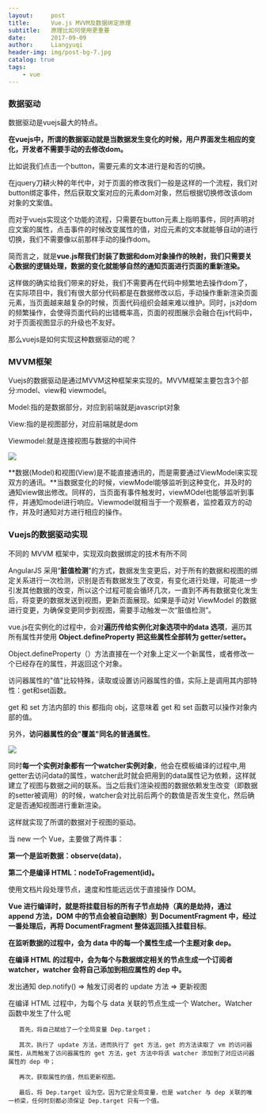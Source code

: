 ```yaml
---
layout:     post
title:      Vue.js MVVM及数据绑定原理
subtitle:   原理比如何使用更重要
date:       2017-09-09
author:     Liangyuqi
header-img: img/post-bg-7.jpg
catalog: true
tags:
    - vue
---
```

### 数据驱动
数据驱动是vuejs最大的特点。

**在vuejs中，所谓的数据驱动就是当数据发生变化的时候，用户界面发生相应的变化，开发者不需要手动的去修改dom。**

比如说我们点击一个button，需要元素的文本进行是和否的切换。

在jquery刀耕火种的年代中，对于页面的修改我们一般是这样的一个流程，我们对button绑定事件，然后获取文案对应的元素dom对象，然后根据切换修改该dom对象的文案值。

而对于vuejs实现这个功能的流程，只需要在button元素上指明事件，同时声明对应文案的属性，点击事件的时候改变属性的值，对应元素的文本就能够自动的进行切换，我们不需要像以前那样手动的操作dom。

简而言之，就是**vue.js帮我们封装了数据和dom对象操作的映射，我们只需要关心数据的逻辑处理，数据的变化就能够自然的通知页面进行页面的重新渲染。**

这样做的确实给我们带来的好处，我们不需要再在代码中频繁地去操作dom了，在实际项目中，我们有很大部分代码都是在数据修改以后，手动操作重新渲染页面元素，当页面越来越复杂的时候，页面代码组织会越来难以维护。同时，js对dom的频繁操作，会使得页面代码的出错概率高，页面的视图展示会融合在js代码中，对于页面视图显示的升级也不友好。

那么vuejs是如何实现这种数据驱动的呢？

### MVVM框架
Vuejs的数据驱动是通过MVVM这种框架来实现的。MVVM框架主要包含3个部分:model、view和 viewmodel。

Model:指的是数据部分，对应到前端就是javascript对象

View:指的是视图部分，对应前端就是dom

Viewmodel:就是连接视图与数据的中间件

![](http://p2dx9kmbw.bkt.clouddn.com/19.png)

**数据(Model)和视图(View)是不能直接通讯的，而是需要通过ViewModel来实现双方的通讯。**当数据变化的时候，viewModel能够监听到这种变化，并及时的通知view做出修改。同样的，当页面有事件触发时，viewMOdel也能够监听到事件，并通知model进行响应。Viewmodel就相当于一个观察者，监控着双方的动作，并及时通知对方进行相应的操作。

### Vuejs的数据驱动实现
不同的 MVVM 框架中，实现双向数据绑定的技术有所不同

AngularJS 采用“**脏值检测**”的方式，数据发生变更后，对于所有的数据和视图的绑定关系进行一次检测，识别是否有数据发生了改变，有变化进行处理，可能进一步引发其他数据的改变，所以这个过程可能会循环几次，一直到不再有数据变化发生后，将变更的数据发送到视图，更新页面展现。如果是手动对 ViewModel 的数据进行变更，为确保变更同步到视图，需要手动触发一次“脏值检测”。
 
vue.js在实例化的过程中，会对**遍历传给实例化对象选项中的data 选项**，遍历其所有属性并使用 **Object.defineProperty 把这些属性全部转为 getter/setter。**

Object.defineProperty（）方法直接在一个对象上定义一个新属性，或者修改一个已经存在的属性，并返回这个对象。

访问器属性的"值"比较特殊，读取或设置访问器属性的值，实际上是调用其内部特性：get和set函数。

 get 和 set 方法内部的 this 都指向 obj，这意味着 get 和 set 函数可以操作对象内部的值。

另外，**访问器属性的会"覆盖"同名的普通属性**。

![](http://p2dx9kmbw.bkt.clouddn.com/20.png)

同时**每一个实例对象都有一个watcher实例对象**，他会在模板编译的过程中,用getter去访问data的属性，watcher此时就会把用到的data属性记为依赖，这样就建立了视图与数据之间的联系。当之后我们渲染视图的数据依赖发生改变（即数据的setter被调用）的时候，watcher会对比前后两个的数值是否发生变化，然后确定是否通知视图进行重新渲染。

这样就实现了所谓的数据对于视图的驱动。

当 new 一个 Vue，主要做了两件事：

**第一个是监听数据：observe(data)**，

**第二个是编译 HTML：nodeToFragement(id)。**

使用文档片段处理节点，速度和性能远远优于直接操作 DOM。

**Vue 进行编译时，就是将挂载目标的所有子节点劫持（真的是劫持，通过 append 方法，DOM 中的节点会被自动删除）到 DocumentFragment 中，经过一番处理后，再将 DocumentFragment 整体返回插入挂载目标**。

**在监听数据的过程中，会为 data 中的每一个属性生成一个主题对象 dep。**

**在编译 HTML 的过程中，会为每个与数据绑定相关的节点生成一个订阅者 watcher，watcher 会将自己添加到相应属性的 dep 中。**

发出通知 dep.notify() => 触发订阅者的 update 方法 => 更新视图

在编译 HTML 过程中，为每个与 data 关联的节点生成一个 Watcher。Watcher 函数中发生了什么呢

       首先，将自己赋给了一个全局变量 Dep.target；

       其次，执行了 update 方法，进而执行了 get 方法，get 的方法读取了 vm 的访问器属性，从而触发了访问器属性的 get 方法，get 方法中将该 watcher 添加到了对应访问器属性的 dep 中；

       再次，获取属性的值，然后更新视图。

       最后，将 Dep.target 设为空。因为它是全局变量，也是 watcher 与 dep 关联的唯一桥梁，任何时刻都必须保证 Dep.target 只有一个值。

